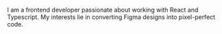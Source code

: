 I am a frontend developer passionate about working with React and Typescript. My interests lie in converting Figma designs into pixel-perfect code.
